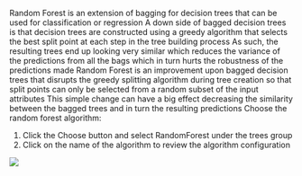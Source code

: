Random Forest is an extension of bagging for decision trees that can be used for classification
or regression A down side of bagged decision trees is that decision trees are constructed using
a greedy algorithm that selects the best split point at each step in the tree building process As
such, the resulting trees end up looking very similar which reduces the variance of the predictions
from all the bags which in turn hurts the robustness of the predictions made
Random Forest is an improvement upon bagged decision trees that disrupts the greedy
splitting algorithm during tree creation so that split points can only be selected from a random
subset of the input attributes This simple change can have a big effect decreasing the similarity
between the bagged trees and in turn the resulting predictions Choose the random forest
algorithm:
1) Click the Choose button and select RandomForest under the trees group
2) Click on the name of the algorithm to review the algorithm configuration

![](https://github.com/fenago/katacoda-scenarios/raw/master/machine-learning-mastery-weka/machine-learning-mastery-weka-chapter-19/steps/images/103.png)

